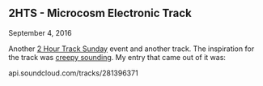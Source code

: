 ## 2HTS - Microcosm Electronic Track
September 4, 2016

Another [2 Hour Track Sunday](https://www.reddit.com/r/2HourTrackSundays/) event and another track. The inspiration for the track was [creepy sounding](https://youtu.be/WyaY81lrF9s). My entry that came out of it was:

api.soundcloud.com/tracks/281396371